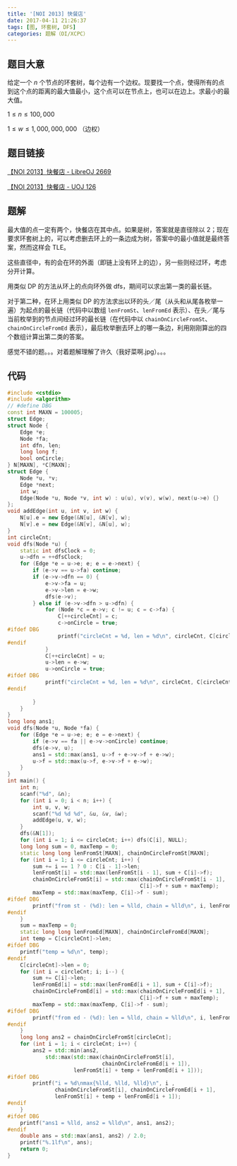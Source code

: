 ```yaml
---
title: '[NOI 2013] 快餐店'
date: 2017-04-11 21:26:37
tags: [图, 环套树, DFS]
categories: 题解（OI/XCPC）
---
```


## 题目大意

给定一个 $n$ 个节点的环套树，每个边有一个边权。现要找一个点，使得所有的点到这个点的距离的最大值最小，这个点可以在节点上，也可以在边上。求最小的最大值。

$1 \leqslant n \leqslant 100,000$

$1 \leqslant w \leqslant 1,000,000,000$ （边权）

## 题目链接

[【NOI 2013】快餐店 - LibreOJ 2669](https://loj.ac/problem/2669)

[【NOI 2013】快餐店 - UOJ 126](http://uoj.ac/problem/126)

<!-- more -->

## 题解

最大值的点一定有两个，快餐店在其中点。如果是树，答案就是直径除以 $2$；现在要求环套树上的，可以考虑删去环上的一条边成为树，答案中的最小值就是最终答案，然而这样会 TLE。

这些直径中，有的会在环的外面（即链上没有环上的边），另一些则经过环，考虑分开计算。

用类似 DP 的方法从环上的点向环外做 dfs，期间可以求出第一类的最长链。

对于第二种，在环上用类似 DP 的方法求出以环的头／尾（从头和从尾各枚举一遍）为起点的最长链（代码中以数组 `lenFromSt`、`lenFromEd` 表示）、在头／尾与当前枚举到的节点间经过环的最长链（在代码中以 `chainOnCircleFromSt`、`chainOnCircleFromEd` 表示），最后枚举删去环上的哪一条边，利用刚刚算出的四个数组计算出第二类的答案。

感觉不错的题。。。对着题解理解了许久（我好菜啊.jpg）。。。

## 代码

```c++
#include <cstdio>
#include <algorithm>
// #define DBG
const int MAXN = 100005;
struct Edge;
struct Node {
    Edge *e;
    Node *fa;
    int dfn, len;
    long long f;
    bool onCircle;
} N[MAXN], *C[MAXN];
struct Edge {
    Node *u, *v;
    Edge *next;
    int w;
    Edge(Node *u, Node *v, int w) : u(u), v(v), w(w), next(u->e) {}
};
void addEdge(int u, int v, int w) {
    N[u].e = new Edge(&N[u], &N[v], w);
    N[v].e = new Edge(&N[v], &N[u], w);
}
int circleCnt;
void dfs(Node *u) {
    static int dfsClock = 0;
    u->dfn = ++dfsClock;
    for (Edge *e = u->e; e; e = e->next) {
        if (e->v == u->fa) continue;
        if (e->v->dfn == 0) {
            e->v->fa = u;
            e->v->len = e->w;
            dfs(e->v);
        } else if (e->v->dfn > u->dfn) {
            for (Node *c = e->v; c != u; c = c->fa) {
                C[++circleCnt] = c;
                c->onCircle = true;
#ifdef DBG
                printf("circleCnt = %d, len = %d\n", circleCnt, C[circleCnt]->len);
#endif
            }
            C[++circleCnt] = u;
            u->len = e->w;
            u->onCircle = true;
#ifdef DBG
            printf("circleCnt = %d, len = %d\n", circleCnt, C[circleCnt]->len);
#endif
 
        }
    }
}
long long ans1;
void dfs(Node *u, Node *fa) {
    for (Edge *e = u->e; e; e = e->next) {
        if (e->v == fa || e->v->onCircle) continue;
        dfs(e->v, u);
        ans1 = std::max(ans1, u->f + e->v->f + e->w);
        u->f = std::max(u->f, e->v->f + e->w);
    }
}
int main() {
    int n;
    scanf("%d", &n);
    for (int i = 0; i < n; i++) {
        int u, v, w;
        scanf("%d %d %d", &u, &v, &w);
        addEdge(u, v, w);
    }
    dfs(&N[1]);
    for (int i = 1; i <= circleCnt; i++) dfs(C[i], NULL);
    long long sum = 0, maxTemp = 0;
    static long long lenFromSt[MAXN], chainOnCircleFromSt[MAXN];
    for (int i = 1; i <= circleCnt; i++) {
        sum += i == 1 ? 0 : C[i - 1]->len;
        lenFromSt[i] = std::max(lenFromSt[i - 1], sum + C[i]->f);
        chainOnCircleFromSt[i] = std::max(chainOnCircleFromSt[i - 1], 
                                          C[i]->f + sum + maxTemp);
        maxTemp = std::max(maxTemp, C[i]->f - sum);
#ifdef DBG
        printf("from st - (%d): len = %lld, chain = %lld\n", i, lenFromSt[i], chainOnCircleFromSt[i]);
#endif
    }
    sum = maxTemp = 0;
    static long long lenFromEd[MAXN], chainOnCircleFromEd[MAXN];
    int temp = C[circleCnt]->len;
#ifdef DBG
    printf("temp = %d\n", temp);
#endif
    C[circleCnt]->len = 0;
    for (int i = circleCnt; i; i--) {
        sum += C[i]->len;
        lenFromEd[i] = std::max(lenFromEd[i + 1], sum + C[i]->f);
        chainOnCircleFromEd[i] = std::max(chainOnCircleFromEd[i + 1], 
                                          C[i]->f + sum + maxTemp);
        maxTemp = std::max(maxTemp, C[i]->f - sum);
#ifdef DBG
        printf("from ed - (%d): len = %lld, chain = %lld\n", i, lenFromEd[i], chainOnCircleFromEd[i]);
#endif
    }
    long long ans2 = chainOnCircleFromSt[circleCnt];
    for (int i = 1; i < circleCnt; i++) {
        ans2 = std::min(ans2, 
            std::max(std::max(chainOnCircleFromSt[i], 
                              chainOnCircleFromEd[i + 1]), 
                     lenFromSt[i] + temp + lenFromEd[i + 1]));
#ifdef DBG
        printf("i = %d\nmax{%lld, %lld, %lld}\n", i ,
               chainOnCircleFromSt[i], chainOnCircleFromEd[i + 1], 
               lenFromSt[i] + temp + lenFromEd[i + 1]);
#endif
    }
#ifdef DBG
    printf("ans1 = %lld, ans2 = %lld\n", ans1, ans2);
#endif
    double ans = std::max(ans1, ans2) / 2.0;
    printf("%.1lf\n", ans);
    return 0;
}
```